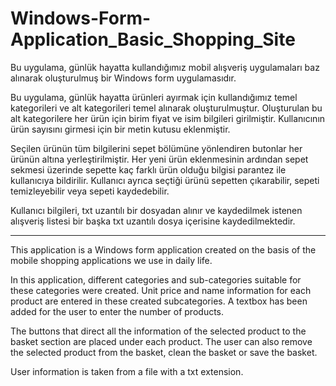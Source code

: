 # Windows-Form-Application_Basic_Shopping_Site

Bu uygulama, günlük hayatta kullandığımız mobil alışveriş uygulamaları baz alınarak oluşturulmuş bir Windows form uygulamasıdır.

Bu uygulama, günlük hayatta ürünleri ayırmak için kullandığımız temel kategorileri ve alt kategorileri temel alınarak oluşturulmuştur. Oluşturulan bu alt kategorilere her ürün için birim fiyat ve isim bilgileri girilmiştir. Kullanıcının ürün sayısını girmesi için bir metin kutusu eklenmiştir.

Seçilen ürünün tüm bilgilerini sepet bölümüne yönlendiren butonlar her ürünün altına yerleştirilmiştir. Her yeni ürün eklenmesinin ardından sepet sekmesi üzerinde sepette kaç farklı ürün olduğu bilgisi parantez ile kullanıcıya bildirilir. Kullanıcı ayrıca seçtiği ürünü sepetten çıkarabilir, sepeti temizleyebilir veya sepeti kaydedebilir.

Kullanıcı bilgileri, txt uzantılı bir dosyadan alınır ve kaydedilmek istenen alışveriş listesi bir başka txt uzantılı dosya içerisine kaydedilmektedir.

------------------------------------------------------------------------------------------------------------------------------------------------------------

This application is a Windows form application created on the basis of the mobile shopping applications we use in daily life.

In this application, different categories and sub-categories suitable for these categories were created. Unit price and name information for each product are entered in these created subcategories. A textbox has been added for the user to enter the number of products.

The buttons that direct all the information of the selected product to the basket section are placed under each product. The user can also remove the selected product from the basket, clean the basket or save the basket.

User information is taken from a file with a txt extension.
